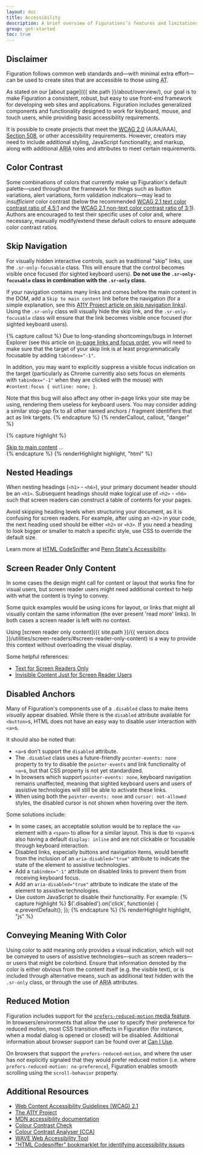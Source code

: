 ```yaml
---
layout: doc
title: Accessibility
description: A brief overview of Figurations’s features and limitations for the creation of accessible content.
group: get-started
toc: true
---
```


## Disclaimer

Figuration follows common web standards and—with minimal extra effort—can be used to create sites that are accessible to those using <abbr title="Assistive Technology" class="initialism">AT</abbr>.

As stated on our [about page]({{ site.path }}/about/overview/), our goal is to make Figuration a consistent, robust, but easy to use front-end framework for developing web sites and applications. Figuration includes generalized components and functionality designed to work for keyboard, mouse, and touch users, while providing basic accessibility requirements.

It is possible to create projects that meet the [<abbr title="Web Content Accessibility Guidelines">WCAG</abbr> 2.0](https://www.w3.org/TR/WCAG21/) (A/AA/AAA), [Section 508](https://www.section508.gov/), or other accessibility requirements. However, creators may need to include additional styling, JavaScript functionality, and markup, along with additional <abbr title="Accessible Rich Internet Applications">ARIA</abbr> roles and attributes to meet certain requirements.

## Color Contrast

Some combinations of colors that currently make up Figuration's default palette—used throughout the framework for things such as button variations, alert variations, form validation indicators—may lead to *insufficient* color contrast (below the recommended [WCAG 2.1 text color contrast ratio of 4.5:1](https://www.w3.org/TR/WCAG21/#contrast-minimum) and the [WCAG 2.1 non-text color contrast ratio of 3:1](https://www.w3.org/TR/WCAG21/#non-text-contrast)). Authors are encouraged to test their specific uses of color and, where necessary, manually modify/extend these default colors to ensure adequate color contrast ratios.

## Skip Navigation

For visually hidden interactive controls, such as traditional "skip" links, use the `.sr-only-focusable` class. This will ensure that the control becomes visible once focused (for sighted keyboard users). **Do not use the `.sr-only-focusable` class in combination with the `.sr-only` class.**

If your navigation contains many links and comes before the main content in the DOM, add a `Skip to main content` link before the navigation (for a simple explanation, see this [A11Y Project article on skip navigation links](https://a11yproject.com/posts/skip-nav-links/)). Using the `.sr-only` class will visually hide the skip link, and the <code>.sr-only-focusable</code> class will ensure that the link becomes visible once focused (for sighted keyboard users).

{% capture callout %}
Due to long-standing shortcomings/bugs in Internet Explorer (see this article on [in-page links and focus order](http://accessibleculture.org/articles/2010/05/in-page-links/), you will need to make sure that the target of your skip link is at least programmatically focusable by adding `tabindex="-1"`.

In addition, you may want to explicitly suppress a visible focus indication on the target (particularly as Chrome currently also sets focus on elements with `tabindex="-1"` when they are clicked with the mouse) with `#content:focus { outline: none; }`.

Note that this bug will also affect any other in-page links your site may be using, rendering them useless for keyboard users. You may consider adding a similar stop-gap fix to all other named anchors / fragment identifiers that act as link targets.
{% endcapture %}
{% renderCallout, callout, "danger" %}

{% capture highlight %}
<body>
  <a href="#content" class="sr-only-focusable">Skip to main content</a>
  ...
  <div class="container" id="content" tabindex="-1">
    <!-- The main page content -->
  </div>
</body>
{% endcapture %}
{% renderHighlight highlight, "html" %}

## Nested Headings

When nesting headings (`<h1>` - `<h6>`), your primary document header should be an `<h1>`. Subsequent headings should make logical use of `<h2>` - `<h6>` such that screen readers can construct a table of contents for your pages.

Avoid skipping heading levels when structuring your document, as it is confusing for screen readers. For example, after using an `<h2>` in your code, the next heading used should be either `<h2>` or `<h3>`. If you need a heading to look bigger or smaller to match a specific style, use CSS to override the default size.

Learn more at [HTML CodeSniffer](http://squizlabs.github.io/HTML_CodeSniffer/Standards/Section508/) and [Penn State's Accessibility](http://accessibility.psu.edu/headings/).

## Screen Reader Only Content

In some cases the design might call for content or layout that works fine for visual users, but screen reader users might need additional context to help with what the content is trying to convey.

Some quick examples would be using icons for layout, or links that might all visually contain the same information (the ever present 'read more' links).  In both cases a screen reader is left with no context.

Using [screen reader only content]({{ site.path }}/{{ version.docs }}/utilities/screen-readers/#screen-reader-only-content) is a way to provide this context without overloading the visual display.

Some helpful references:

- [Text for Screen Readers Only](http://www.coolfields.co.uk/2016/05/text-for-screen-readers-only-updated/)
- [Invisible Content Just for Screen Reader Users](https://webaim.org/techniques/css/invisiblecontent/)

## Disabled Anchors

Many of Figuration's components use of a `.disabled` class to make items _visually_ appear disabled.  While there is the `disabled` attribute available for `<button>`s, HTML does not have an easy way to disable user interaction with `<a>`s.

It should also be noted that:
- `<a>`s don't support the `disabled` attribute.
- The `.disabled` class uses a future-friendly `pointer-events: none` property to try to disable the `pointer-events` and link functionality of `<a>`s, but that CSS property is not yet standardized.
- In browsers which support `pointer-events: none`, keyboard navigation remains unaffected, meaning that sighted keyboard users and users of assistive technologies will still be able to activate these links.
- When using both the `pointer-events: none` and `cursor: not-allowed` styles, the disabled cursor is not shown when hovering over the item.

Some solutions include:
- In some cases, an acceptable solution would be to replace the `<a>` element with a `<span>` to allow for a similar layout.  This is due to `<span>`s also having a default `display: inline` and are not clickable or focusable through keyboard interaction.
- Disabled links, especially buttons and navigation items, would benefit from the inclusion of an `aria-disabled="true"` attribute to indicate the state of the element to assistive technologies.
- Add a `tabindex="-1"` attribute on disabled links to prevent them from receiving keyboard focus.
- Add an `aria-disabled="true"` attribute to indicate the state of the element to assistive technologies.
- Use custom JavaScript to disable their functionality. For example:
{% capture highlight %}
$('.disabled').on('click', function(e) {
  e.preventDefault();
});
{% endcapture %}
{% renderHighlight highlight, "js" %}

## Conveying Meaning With Color

Using color to add meaning only provides a visual indication, which will not be conveyed to users of assistive technologies—such as screen readers—or users that might be colorbind. Ensure that information denoted by the color is either obvious from the content itself (e.g. the visible text), or is included through alternative means, such as additional text hidden with the `.sr-only` class, or through the use of <abbr title="Accessible Rich Internet Applications">ARIA</abbr> attributes.

## Reduced Motion

Figuration includes support for the [`prefers-reduced-motion` media feature](https://drafts.csswg.org/mediaqueries-5/#prefers-reduced-motion). In browsers/environments that allow the user to specify their preference for reduced motion, most CSS transition effects in Figuration (for instance, when a modal dialog is opened or closed) will be disabled. Additional information about browser support can be found over at [Can I Use](https://caniuse.com/#search=prefers-reduced-motion).

On browsers that support the `prefers-reduced-motion`, and where the user has *not* explicitly signaled that they would prefer reduced motion (i.e. where `prefers-reduced-motion: no-preference`), Figuration enables smooth scrolling using the `scroll-behavior` property.

## Additional Resources

- [Web Content Accessibility Guidelines (WCAG) 2.1](https://www.w3.org/TR/WCAG21/)
- [The A11Y Project](https://www.a11yproject.com/)
- [MDN accessibility documentation](https://developer.mozilla.org/en-US/docs/Web/Accessibility)
- [Colour Contrast Check](https://snook.ca/technical/colour_contrast/colour.html)
- [Colour Contrast Analyser (CCA)](https://developer.paciellogroup.com/resources/contrastanalyser/)
- [WAVE Web Accessibility Tool](http://wave.webaim.org/)
- ["HTML Codesniffer" bookmarklet for identifying accessibility issues](https://github.com/squizlabs/HTML_CodeSniffer)